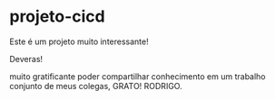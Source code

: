 # projeto-cicd


Este é um projeto muito interessante!

Deveras!

muito gratificante poder compartilhar conhecimento em um trabalho conjunto de meus colegas, GRATO! RODRIGO.



